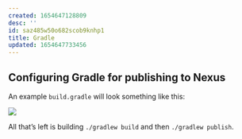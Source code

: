 ```yaml
---
created: 1654647128809
desc: ''
id: saz485w50o682scob9knhp1
title: Gradle
updated: 1654647733456
---
```

   
## Configuring Gradle for publishing to Nexus   
   
An example `build.gradle` will look something like this:   
   
![](https://res.cloudinary.com/zubayr/image/upload/v1654647349/wiki/oycxy56ehtdfouhrk1xt.png)   
   
All that’s left is building `./gradlew build` and then `./gradlew publish`.
